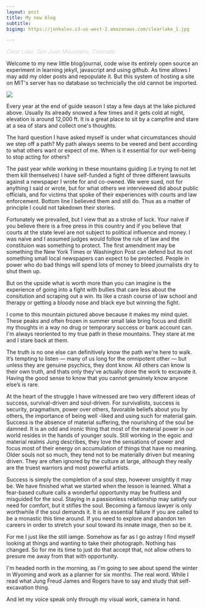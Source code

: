 ```yaml
---
layout: post
title: My new blog
subtitle: 
bigimg: https://jonkalev.s3-us-west-2.amazonaws.com/clearlake_1.jpg

---
```

  <figcaption><p style="color:LightGray;"> <i>Clear Lake, San Juan Mountains, Colorado</i></p></figcaption>

Welcome to my new little blog/journal, code wise its entirely open source an experiment in learning jekyll, javascript and using github. As time allows I may add my older posts and repopulate it. But this system of hosting a site on MIT's server has no database so technicially the old cannot be imported. 

<img src="https://jonkalev.s3-us-west-2.amazonaws.com/clearlake-miccofire.jpg">

Every year at the end of guide season I stay a few days at the lake pictured above. Usually its already snowed a few times and it gets cold at night, elevation is around 12,000 ft. 
It is a great place to sit by a campfire and stare at a sea of stars and collect one's thoughts.

The hard question I have asked myself is under what circumstances should we step off a path? My path always seems to be veered and bent according to what others want or expect of me.
When is it essential for our well-being to stop acting for others? 

The past year while working in these mountains guiding (i.e trying to not let them kill themselves) I have self-funded a fight of three different lawsuits against a newspaper I wrote for and co-owned. We were sued, not for anything I said or wrote, but for what others we interviewed did about public officials, and for victims that spoke of their experiences with courts and law enforcement. Bottom line I believed them and still do.
Thus as a matter of principle I could not takedown their stories.

Fortunately we prevailed, but I view that as a stroke of luck. Your naive if you believe there is a free press in this country and if you believe that courts at the state level are not subject to political influence and money. 
I was naive and I assumed judges would follow the rule of law and the constituion was something to protect.
The first amendment may be something the New York Times or Washington Post can defend but its not something small local newspapers can expect to be protected. People in power who do bad things will spend lots of money to bleed journalists dry to shut them up.

But on the upside what is worth more than you can imagine is the experience of going into a fight with bullies that care less about the consitution and scraping out a win.
Its like a crash course of law school and therapy or getting a bloody nose and black eye but winning the fight.


I come to this mountain pictured above because it makes my mind quiet. These peaks and often frozen in summer small lake bring focus and distill my thoughts in a way no drug or temporary success or bank account can.
I'm always reoriented to my true path in these mountains. 
They stare at me and I stare back at them.

The truth is no one else can definitively know the path we're here to walk. It’s tempting to listen — many of us long for the omnipotent other — but unless they are genuine psychics, they dont know. All others can know is their own truth, and thats only they’ve actually done the work to excavate it. Having the good sense to know that you cannot genuinely know anyone else’s is rare. 

At the heart of the struggle I have witnessed are two very different ideas of success, survival-driven and soul-driven. For survivalists, success is security, pragmatism, power over others, favorable beliefs about you by others, the importance of being well -liked and using such for material gain. 
Success is the absence of material suffering, the nourishing of the soul be damned. It is an odd and ironic thing that most of the material power in our world resides in the hands of younger souls. Still working in the egoic and material realms Jung describes, they love the sensations of power and focus most of their energy on accumulation of things that have no meaning. 
Older souls not so much, they tend not to be materially driven but meaning driven. They are often ignored by the culture at large, although they really are the truest warriors and most powerful artists.

Success is simply the completion of a soul step, however unsightly it may be. We have finished what we started when the lesson is learned. What a fear-based culture calls a wonderful opportunity may be fruitless and misguided for the soul. Staying in a passionless relationship may satisfy our need for comfort, but it stifles the soul. Becoming a famous lawyer is only worthwhile if the soul demands it. It is an essential failure if you are called to be a monastic this time around. If you need to explore and abandon ten careers in order to stretch your soul toward its innate image, then so be it. 

For me I just like the still iamge. Somehow as far as I go astray I find myself looking at things and wanting to take their photograph.
Nothing has changed. So for me its time to just do that accept that, not allow others to presure me away from that with opportunity.

I'm headed north in the morning, as I'm going to see about spend the winter in Wyoming and work as a planner for six months.
The real word.
While I read what Jung Freud James and Rogers have to say and study that self-excavation thing.

And let my voice speak only through my visual work, camera in hand.
